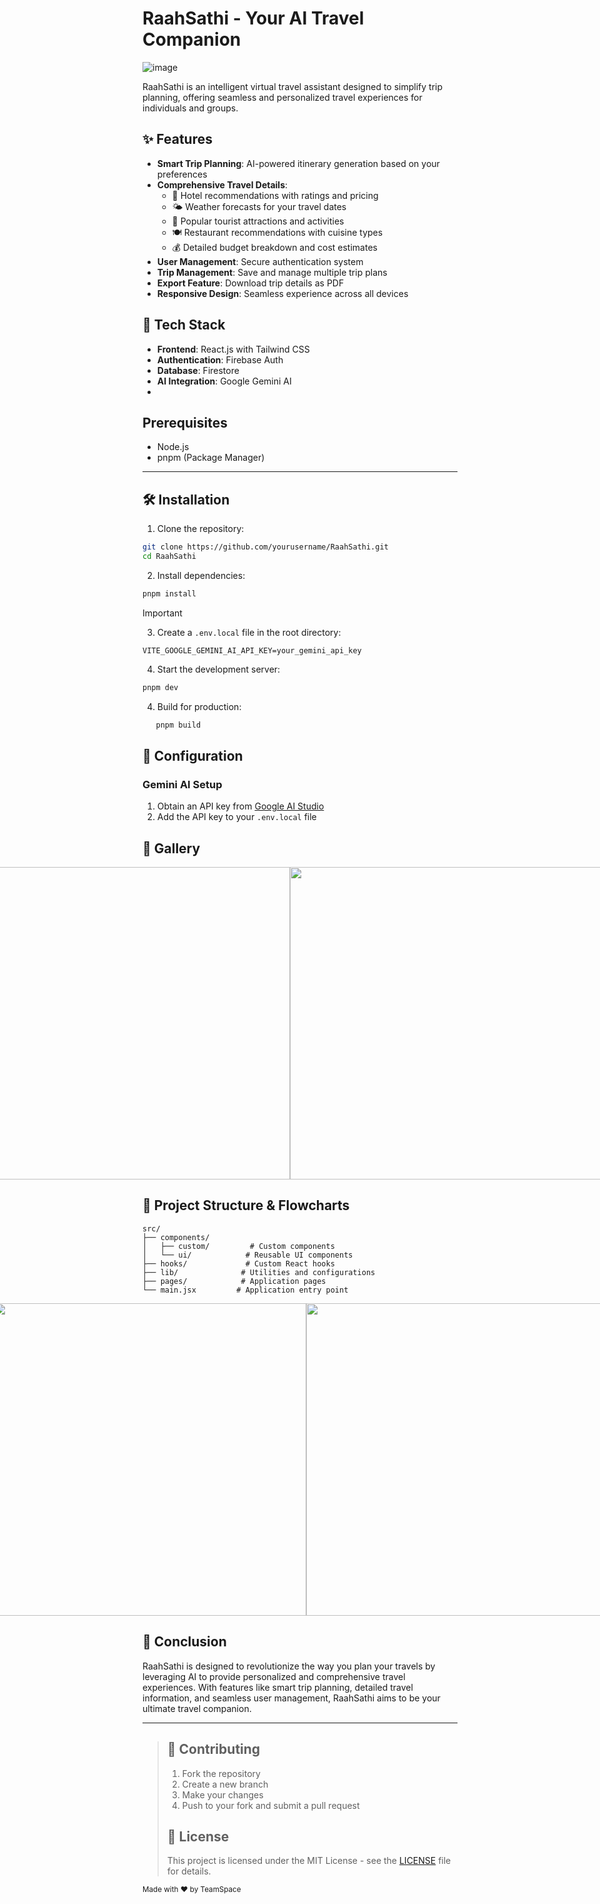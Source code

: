 # RaahSathi - Your AI Travel Companion  

![image](https://github.com/user-attachments/assets/35640527-516d-4791-9a85-0f50feb9a467)

RaahSathi is an intelligent virtual travel assistant designed to simplify trip planning, offering seamless and personalized travel experiences for individuals and groups.  

## ✨ Features

- **Smart Trip Planning**: AI-powered itinerary generation based on your preferences
- **Comprehensive Travel Details**:
  - 🏨 Hotel recommendations with ratings and pricing
  - 🌤️ Weather forecasts for your travel dates
  - 🎯 Popular tourist attractions and activities
  - 🍽️ Restaurant recommendations with cuisine types
  - 💰 Detailed budget breakdown and cost estimates
- **User Management**: Secure authentication system
- **Trip Management**: Save and manage multiple trip plans
- **Export Feature**: Download trip details as PDF
- **Responsive Design**: Seamless experience across all devices

## 🚀 Tech Stack

- **Frontend**: React.js with Tailwind CSS
- **Authentication**: Firebase Auth
- **Database**: Firestore
- **AI Integration**: Google Gemini AI
- 
## **Prerequisites**  

- Node.js 
- pnpm (Package Manager)  

---
## 🛠️ Installation

1. Clone the repository:
```bash
git clone https://github.com/yourusername/RaahSathi.git
cd RaahSathi
```

2. Install dependencies:
```bash
pnpm install
```
> [!IMPORTANT]
> 3. Create a `.env.local` file in the root directory: 
```env
VITE_GOOGLE_GEMINI_AI_API_KEY=your_gemini_api_key
```

4. Start the development server:
```bash
pnpm dev
```

4. Build for production:
```bash
   pnpm build
```

## 🔧 Configuration

### Gemini AI Setup

1. Obtain an API key from [Google AI Studio](aistudio.google.com)
2. Add the API key to your `.env.local` file

## 📸 Gallery  
<div style="display:flex; align-items:center; justify-content:center">
  <img src="https://github.com/user-attachments/assets/70daf993-226d-4582-85e4-9949d9b0fd6d"></img>
  <img width=500 height=500 src="https://github.com/user-attachments/assets/b9b1888f-ee9c-4170-ab17-8ebe10eeff0c"></img>
  <img width=500 height=500 src="https://github.com/user-attachments/assets/7812e542-c404-44a4-b016-6071eaa3e335"></img>
  <img src="https://github.com/user-attachments/assets/b6176013-eda0-471e-8831-08b6d1be59b3"></img>
  <img src="https://github.com/user-attachments/assets/27906df6-2d42-4e59-a3e8-0b4f3a219f1b"></img>
  <img src="https://github.com/user-attachments/assets/ee705541-5035-41d9-a47a-b84af83a9de9"></img>
</div>


## 📁 Project Structure & Flowcharts

```
src/
├── components/
│   ├── custom/         # Custom components
│   └── ui/            # Reusable UI components
├── hooks/             # Custom React hooks
├── lib/              # Utilities and configurations
├── pages/            # Application pages
└── main.jsx         # Application entry point
```

<div style="display:flex; align-items:center; justify-content:center">
  <img width=100% height=auto src="https://github.com/user-attachments/assets/9198c7dd-6479-40a6-b94d-67a756b0c2f8"></img>
  <img width=500 height=500 src="https://github.com/user-attachments/assets/3165651d-75ae-453b-9a2f-4031c009ab2d"></img>
  <img width=500 height=500 src="https://github.com/user-attachments/assets/1ccfa723-ce48-41be-a648-1d1e5f8658c6"></img>
</div>


## 🌟 Conclusion

RaahSathi is designed to revolutionize the way you plan your travels by leveraging AI to provide personalized and comprehensive travel experiences. With features like smart trip planning, detailed travel information, and seamless user management, RaahSathi aims to be your ultimate travel companion.
___

> ## 🤝 Contributing
> 1. Fork the repository
> 2. Create a new branch    
> 3. Make your changes
> 4. Push to your fork and submit a pull request
> ## 📄 License
> This project is licensed under the MIT License - see the [LICENSE](LICENSE) file for details.

<sub>Made with ♥️ by TeamSpace</sub>

